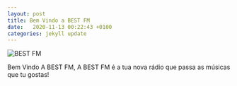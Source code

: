 ```yaml
---
layout: post
title: Bem Vindo a BEST FM
date:   2020-11-13 00:22:43 +0100
categories: jekyll update
---
```

![BEST FM](/imagens/yyjuuuiuii.png)

Bem Vindo A BEST FM, A BEST FM é a tua nova rádio que
passa as músicas que tu gostas!
